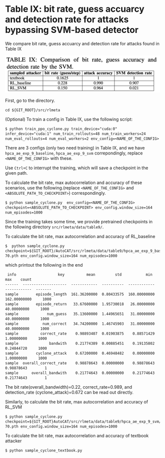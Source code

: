 # Table IX: bit rate, guess accuarcy and detection rate for attacks bypassing SVM-based detector

We compare bit rate, guess accuarcy and detection rate for attacks found in Table IX


![](../../fig/table9.png)

First, go to the directory.

```
cd ${GIT_ROOT}/src/rlmeta
```
(Optional) To train a config in Table IX, use the following script:

```
$ python train_ppo_cyclone.py train_device="cuda:0" infer_device="cuda:1" num_train_rollouts=48 num_train_workers=24 num_eval_rollouts=4 num_eval_workers=2 env_config=<NAME_OF_THE_CONFIG>
```

There are 3 configs (only two need training) in Table IX, and we have ```hpca_ae_exp_9_baseline```, ```hpca_ae_exp_9_svm``` correpondingly, replace ```<NAME_OF_THE_CONFIG>``` with these.

Use ```Ctrl+C``` to interrupt the training, which will save a checkpoint in the given path.

To calculate the bit rate, max autocorrelation and accuracy of these scenarios, use the following.(replace ```<NAME_OF_THE_CONFIG>``` and ```<ABSOLUTE_PATH_TO_CHECKPOINT>```) correspondingly.

```
$ python sample_cyclone.py  env_config=<NAME_OF_THE_CONFIG> checkpoint=<ABSOLUTE_PATH_TO_CHECKPOINT> env_config.window_size=164 num_episodes=1000
```

Since the training takes some time, we provide pretrained checkpoints in the following directory ```src/rlmeta/data/table9/```.



To calculate the bit rate, max autocorrelation and accuracy of RL\_baseline
```
$  python sample_cyclone.py checkpoint=${GIT_ROOT}/AutoCAT/src/rlmeta/data/table9/hpca_ae_exp_9_baseline/ppo_agent-70.pth env_config.window_size=164 num_episodes=1000
```

which printout the following in the end
```
 info                   key          mean         std           min           max    count
------  --------------------  ------------  ----------  ------------  ------------  -------
sample        episode_length  161.36200000  0.80433575  160.00000000  162.00000000     1000
sample        episode_return   33.67600000  1.95730018   26.00000000   40.00000000     1000
sample             num_guess   35.13600000  1.44965651   31.00000000   40.00000000     1000
sample           num_correct   34.74200000  1.46745903   31.00000000   40.00000000     1000
sample          correct_rate    0.98893407  0.01903875    0.88571429    1.00000000     1000
sample              bandwith    0.21774389  0.00885451    0.19135802    0.24844720     1000
sample        cyclone_attack    0.67200000  0.46948482    0.00000000    1.00000000     1000
sample  overall_correct_rate    0.98878643  0.00000000    0.98878643    0.98878643        1
sample      overall_bandwith    0.21774643  0.00000000    0.21774643    0.21774643        1
```
The bit rate(overall_bandwidth)=0.22, correct_rate=0.989, and detection_rate (cyclone_attack)=0.672 can be read out directly.

Similarly, to calculate the bit rate, max autocorrelation and accuracy of RL\_SVM
```
$ python sample_cyclone.py checkpoint=${GIT_ROOT}AutoCAT/src/rlmeta/data/table9/hpca_ae_exp_9_svm/ppo_agent-70.pth env_config.window_size=164 num_episodes=1000
```

To calculate the bit rate, max autocorrelation and accuracy of textbook attacker

```
$ python sample_cyclone_textbook.py 
```